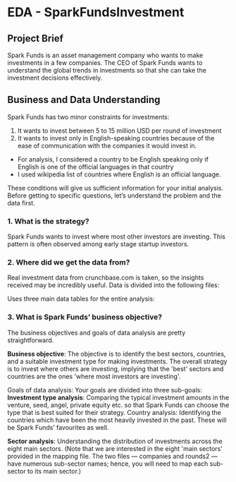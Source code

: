 # EDA - SparkFundsInvestment

## Project Brief
Spark Funds is an asset management company who wants to make investments in a few companies. The CEO of Spark Funds wants to understand the global trends in investments so that she can take the investment decisions effectively.
 

## Business and Data Understanding
Spark Funds has two minor constraints for investments:
1. It wants to invest between 5 to 15 million USD per round of investment
2. It wants to invest only in English-speaking countries because of the ease of communication with the companies it would invest in.

- For analysis, I considered a country to be English speaking only if English is one of the official languages in that country
- I used wikipedia list of countries where English is an official language.

These conditions will give us sufficient information for your initial analysis. Before getting to specific questions, let’s understand the problem and the data first.

 ### 1. What is the strategy?
Spark Funds wants to invest where most other investors are investing. This pattern is often observed among early stage startup investors.

### 2. Where did we get the data from? 
Real investment data from crunchbase.com is taken, so the insights received may be incredibly useful. Data is divided into the following files:

Uses three main data tables for the entire analysis:

### 3. What is Spark Funds’ business objective?
The business objectives and goals of data analysis are pretty straightforward.

**Business objective**: The objective is to identify the best sectors, countries, and a suitable investment type for making investments. The overall strategy is to invest where others are investing, implying that the 'best' sectors and countries are the ones 'where most investors are investing'.

Goals of data analysis: Your goals are divided into three sub-goals:<br/>
**Investment type analysis**: Comparing the typical investment amounts in the venture, seed, angel, private equity etc. so that Spark Funds can choose the type that is best suited for their strategy.
Country analysis: Identifying the countries which have been the most heavily invested in the past. These will be Spark Funds’ favourites as well.<br/>

**Sector analysis**: Understanding the distribution of investments across the eight main sectors. (Note that we are interested in the eight 'main sectors' provided in the mapping file. The two files — companies and rounds2 — have numerous sub-sector names; hence, you will need to map each sub-sector to its main sector.)
